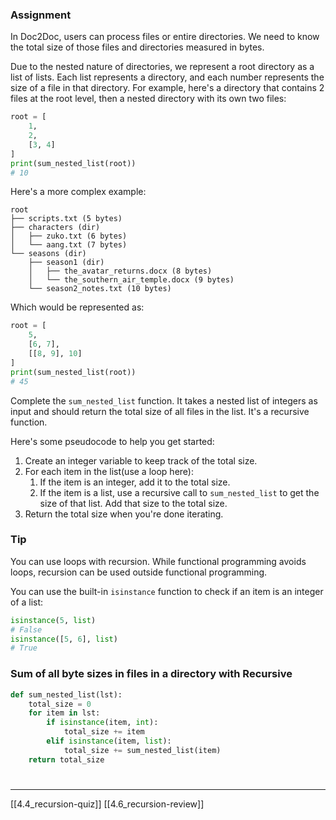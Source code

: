 ### Assignment
In Doc2Doc, users can process files or entire directories. 
We need to know the total size of those files and directories measured in bytes.

Due to the nested nature of directories, 
we represent a root directory as a list of lists. 
Each list represents a directory, and each number represents the size of a file in that directory.
For example, here's a directory that contains 2 files at the root level, 
then a nested directory with its own two files:

``` python
root = [
    1,
    2,
    [3, 4]
]
print(sum_nested_list(root))
# 10
```

Here's a more complex example: 

```
root
├── scripts.txt (5 bytes)
├── characters (dir)
│   ├── zuko.txt (6 bytes)
│   └── aang.txt (7 bytes)
└── seasons (dir)
    ├── season1 (dir)
    │   ├── the_avatar_returns.docx (8 bytes)
    │   └── the_southern_air_temple.docx (9 bytes)
    └── season2_notes.txt (10 bytes)
```

Which would be represented as:

``` python
root = [
    5,
    [6, 7],
    [[8, 9], 10]
]
print(sum_nested_list(root))
# 45
```

Complete the `sum_nested_list` function. It takes a nested list of integers as input and should return the total size of all files in the list. It's a recursive function.

Here's some pseudocode to help you get started:
1. Create an integer variable to keep track of the total size.
2. For each item in the list(use a loop here):
	1. If the item is an integer, add it to the total size.
	2. If the item is a list, use a recursive call to `sum_nested_list` to get the size of that list. Add that size to the total size. 
3. Return the total size when you're done iterating. 

### Tip
You can use loops with recursion.
While functional programming avoids loops, recursion can be used outside functional programming. 

You can use the built-in `isinstance` function to check if an item is an integer of a list:

``` python
isinstance(5, list)
# False
isinstance([5, 6], list)
# True
```

### Sum of all byte sizes in files in a directory with Recursive

``` python
def sum_nested_list(lst):
    total_size = 0
    for item in lst:
        if isinstance(item, int):
            total_size += item
        elif isinstance(item, list):
            total_size += sum_nested_list(item)
    return total_size
```

# 
---
[[4.4_recursion-quiz]]
[[4.6_recursion-review]]